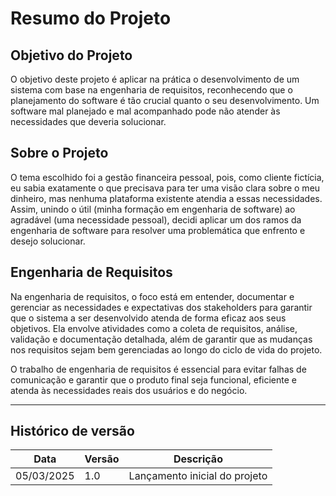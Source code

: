 # Resumo do Projeto

## Objetivo do Projeto

O objetivo deste projeto é aplicar na prática o desenvolvimento de um sistema com base na engenharia de requisitos, reconhecendo que o planejamento do software é tão crucial quanto o seu desenvolvimento. Um software mal planejado e mal acompanhado pode não atender às necessidades que deveria solucionar.

## Sobre o Projeto

O tema escolhido foi a gestão financeira pessoal, pois, como cliente fictícia, eu sabia exatamente o que precisava para ter uma visão clara sobre o meu dinheiro, mas nenhuma plataforma existente atendia a essas necessidades. Assim, unindo o útil (minha formação em engenharia de software) ao agradável (uma necessidade pessoal), decidi aplicar um dos ramos da engenharia de software para resolver uma problemática que enfrento e desejo solucionar.

## Engenharia de Requisitos

Na engenharia de requisitos, o foco está em entender, documentar e gerenciar as necessidades e expectativas dos stakeholders para garantir que o sistema a ser desenvolvido atenda de forma eficaz aos seus objetivos. Ela envolve atividades como a coleta de requisitos, análise, validação e documentação detalhada, além de garantir que as mudanças nos requisitos sejam bem gerenciadas ao longo do ciclo de vida do projeto. 

O trabalho de engenharia de requisitos é essencial para evitar falhas de comunicação e garantir que o produto final seja funcional, eficiente e atenda às necessidades reais dos usuários e do negócio.

---
## Histórico de versão
| Data       | Versão | Descrição                           |
|------------|--------|-------------------------------------|
| 05/03/2025 | 1.0    | Lançamento inicial do projeto     |


